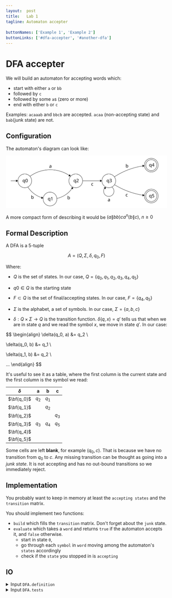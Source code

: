 ```yaml
---
layout:  post
title:   Lab 1
tagline: Automaton accepter

buttonNames: ['Example 1', 'Example 2']
buttonLinks: ['#dfa-accepter', '#another-dfa']
---
```


# DFA accepter

We will build an automaton for accepting words which:

- start with either `a` or `bb`
- followed by `c`
- followed by some `a`s (zero or more)
- end with either `b` or `c`

Examples: `acaaab` and `bbcb` are accepted. `acaa` (non-accepting state) and `bab`(junk state) are not.

## Configuration

The automaton's diagram can look like:

![DFA](assets/dfa.svg)

A more compact form of describing it would be $(a\|bb)ca^n(b\|c), \ n \ge 0$

## Formal Description

A DFA is a 5-tuple


$$
A = (Q, \Sigma, \delta, q_0, F)
$$


Where:

- $Q$ is the set of states. In our case, $Q = \lbrace q_0, q_1, q_2, q_3, q_4, q_5 \rbrace$

- $q0 \in Q$ is the starting state

- $F \subset Q$ is the set of final/accepting states. In our case, $F = \lbrace q_4, q_5 \rbrace$

- $\Sigma$ is the alphabet, a set of symbols. In our case, $\Sigma = \lbrace a, b, c \rbrace$

- $\delta:Q \times \Sigma \rightarrow Q$ is the transition function. $\delta(q, x)=q'$ tells us that when we are in state $q$ and we read the symbol $x$, we move in state $q'$. In our case:


$$
\begin{align}
\delta(q_0, a) &= q_2 \\

\delta(q_0, b) &= q_1 \\

\delta(q_1, b) &= q_2 \\

...
\end{align}
$$

It's useful to see it as a table, where the first column is the current state and the first column is the symbol we read:

| $\delta$   | **a** | **b** | **c** |
| ---------- | :---: | :---: | :---: |
| $\bf{q_0}$ | $q_2$ | $q_1$ |       |
| $\bf{q_1}$ |       | $q_2$ |       |
| $\bf{q_2}$ |       |       | $q_3$ |
| $\bf{q_3}$ | $q_3$ | $q_4$ | $q_5$ |
| $\bf{q_4}$ |       |       |       |
| $\bf{q_5}$ |       |       |       |

Some cells are left **blank**, for example $(q_0, c)$. That is because we have no transition from $q_0$ to $c$. Any missing transition can be thought as going into a *junk state*. It is not accepting and has no out-bound transitions so we immediately reject.



## Implementation

You probably want to keep in memory at least the `accepting states` and the `transition` matrix.

You should implement two functions:

- `build` which fills the `transition` matrix. Don't forget about the `junk` state.
- `evaluate` which takes a `word` and returns `true` if the automaton accepts it, and `false` otherwise.
  - start in state `0`,
  - go through each `symbol` in  `word` moving among the automaton's `states` accordingly
  - check if the `state` you stopped in is `accepting`




## IO

<details markdown="1"><summary>Input <code>DFA.definition</code></summary>

```
4 5
0 a 2
0 b 1
1 b 2
2 c 3
3 a 3
3 b 4
3 c 5
```

The first line lists the `accepting states`. In our case, `4` and `5` . Each subsequent line corresponds to one cell in the `transition` matrix. Eg: `0 a 2` for $\delta(q_0, a)=q_2$.

</details>



<details markdown="1"><summary>Input <code>DFA.tests</code></summary>

<section class="side-by-side">
<div class="half" markdown="1">
```
acaaab
bbcb

acaa
bab
```
</div>
<div class="half" markdown="1">
```
1
1

0
0
```
</div>
</section>

Each line contains one `word` to test your automaton on and its expected output (`1` for accept, `0` for reject).

</details>

# Another DFA

DFA accepting an even number of `a`s:

$$
a^{2n}, n\ge0
$$

Examples: `aa`, `aaaa`, `λ` (the empty word) are accepted. `a`, `aaa` are rejected.

![DFA_even](assets/dfa_even.svg)


Matrix:

| $\delta$   | **a** |
| ---------- | :---: |
| $\bf{q_0}$ | $q_1$ |
| $\bf{q_1}$ | $q_0$ |

## IO

<details markdown="1"><summary>Input <code>DFA2.definition</code></summary>

```
0
0 a 1
1 a 0
```

Same format as above.

</details>



<details markdown="1"><summary>Input <code>DFA2.tests</code></summary>
<section class="side-by-side">
<div class="half" markdown="1">
```
aa
aaaa
_

a
aaa
```
</div>
<div class="half" markdown="1">
```
1
1
1

0
0
```
</div>
</section>

Same format as above, `_` stands for `λ`.

</details>
